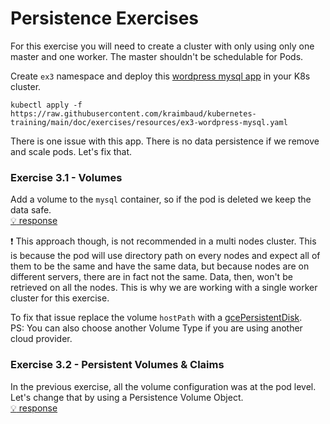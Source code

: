 # Persistence Exercises
For this exercise you will need to create a cluster with only using only one master and one worker. The master shouldn't be
schedulable for Pods.

Create `ex3` namespace and deploy this [wordpress mysql app](resources/ex3-wordpress-mysql.yaml) in your K8s cluster.

    kubectl apply -f https://raw.githubusercontent.com/kraimbaud/kubernetes-training/main/doc/exercises/resources/ex3-wordpress-mysql.yaml

There is one issue with this app. There is no data persistence if we remove and scale pods. Let's fix that. 

### Exercise 3.1 - Volumes

Add a volume to the `mysql` container, so if the pod is deleted we keep the data safe.   
[:bulb: response](responses/ex3/ex3-wordpress-mysql.yaml)

:exclamation: This approach though, is not recommended in a multi nodes cluster. This is because the pod will use directory path on every nodes and expect all of 
them to be the same and have the same data, but because nodes are on different servers, there are in fact not the same. Data, then, won't be 
retrieved on all the nodes. This is why we are working with a single worker cluster for this exercise.   

To fix that issue replace the volume `hostPath` with a [gcePersistentDisk](https://raw.githubusercontent.com/kraimbaud/kubernetes-training/main/doc/exercises/responses/ex3/ex3-wordpress-mysql.yaml).   
PS: You can also choose another Volume Type if you are using another cloud provider.   

### Exercise 3.2 - Persistent Volumes & Claims
In the previous exercise, all the volume configuration was at the pod level. Let's change that by using a Persistence Volume Object.   
[:bulb: response](responses/ex3/ex3-pv-mysql.yaml)
